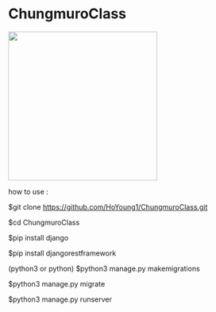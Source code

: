 # ChungmuroClass

<p>
<img src="/app/src/main/res/drawable-forReadme/1.png"  width="300">
</p>


how to use : 

$git clone https://github.com/HoYoung1/ChungmuroClass.git

$cd ChungmuroClass

$pip install django

$pip install djangorestframework

(python3 or python)
$python3 manage.py makemigrations

$python3 manage.py migrate

$python3 manage.py runserver
